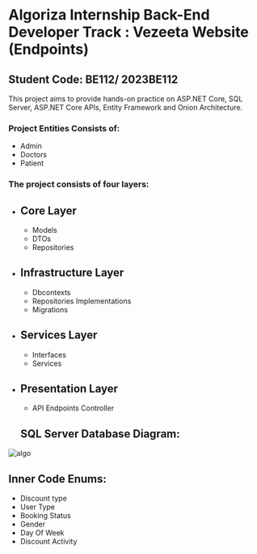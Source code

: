 # Algoriza Internship Back-End Developer Track : Vezeeta Website (Endpoints)
## Student Code: BE112/ 2023BE112

This project aims to provide hands-on practice on ASP.NET Core, SQL Server, ASP.NET Core APIs, Entity Framework and Onion Architecture.

### Project Entities Consists of: 
- Admin
- Doctors
- Patient

### The project consists of four layers:

- Core Layer
  --
  - Models
  - DTOs
  - Repositories
- Infrastructure Layer
  --
  - Dbcontexts
  - Repositories Implementations
  - Migrations
- Services Layer
  --
  - Interfaces
  - Services
- Presentation Layer
  --
  - API Endpoints Controller
 
  ## SQL Server Database Diagram: 
![algo](https://github.com/Salmaishak/algoriza-internship-BE112/assets/96662980/e2736197-66c9-4b19-8432-73f6f348f884)

## Inner Code Enums: 
- Discount type
- User Type
- Booking Status
- Gender
- Day Of Week
- Discount Activity 

 
